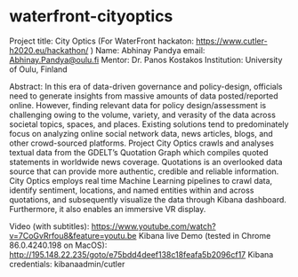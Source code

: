 # waterfront-cityoptics
Project title: City Optics (For WaterFront hackaton: https://www.cutler-h2020.eu/hackathon/ )
Name: Abhinay Pandya
email: Abhinay.Pandya@oulu.fi
Mentor: Dr. Panos Kostakos
Institution: University of Oulu, Finland

Abstract: In this era of data-driven governance and policy-design, officials need to generate insights from massive amounts of data posted/reported online. However, finding relevant data for policy design/assessment is challenging owing to the volume, variety, and verasity of the data across  societal topics, spaces, and places. Existing solutions tend to predominately focus on analyzing online social network data, news articles, blogs, and other crowd-sourced platforms. Project City Optics crawls and analyses textual data from the GDELT’s Quotation Graph which compiles quoted statements in worldwide news coverage. Quotations is an overlooked data source that can provide more authentic, credible and reliable information. City Optics employs  real time Machine Learning pipelines to crawl data, identify sentiment, locations, and named entities within and across quotations, and subsequently visualize the data through Kibana dashboard. Furthermore, it also enables an immersive VR display.

Video (with subtitles): https://www.youtube.com/watch?v=7CoGvRrfou8&feature=youtu.be
Kibana live Demo (tested in Chrome 86.0.4240.198 on MacOS): http://195.148.22.235/goto/e75bdd4deef138c18feafa5b2096cf17
Kibana credentials: kibanaadmin/cutler
